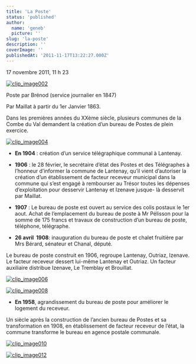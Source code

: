 ```yaml
---
title: 'La Poste'
status: 'published'
author:
  name: 'geneb'
  picture: ''
slug: 'la-poste'
description: ''
coverImage: ''
publishedAt: '2011-11-17T13:22:27.000Z'
---
```


17 novembre 2011, 11 h 23

[![clip_image002](/img/beguelins/Windows-Live-Writer/c4cdab4a26ea_1478B/clip_image002_thumb.jpg "clip_image002")](/img/beguelins/Windows-Live-Writer/c4cdab4a26ea_1478B/clip_image002_2.jpg)

Poste par Brénod (service journalier en 1847)

Par Maillat à partir du 1er Janvier 1863.

Dans les premières années du XXème siècle, plusieurs communes de la Combe du Val demandent la création d’un bureau de Postes de plein exercice.

[![clip_image004](/img/beguelins/Windows-Live-Writer/c4cdab4a26ea_1478B/clip_image004_thumb.jpg "clip_image004")](/img/beguelins/Windows-Live-Writer/c4cdab4a26ea_1478B/clip_image004_2.jpg)

- **En 1904** : création d’un service télégraphique communal à Lantenay.

- **1906** : le 28 février, le secrétaire d’état des Postes et des Télégraphes à l’honneur d’informer la commune de Lantenay, qu’il vient d’autoriser la création d’un établissement de facteur receveur municipal dans la commune qui s’est engagé à rembourser au Trésor toutes les dépenses d’exploitation pour desservir Lantenay et Izenave jusque- là desservit par Maillat.

- **1907** : Le bureau de poste est ouvert au service des colis postaux le 1er aout. Achat de l’emplacement du bureau de poste à Mr Pélisson pour la somme de 175 francs et travaux de construction d’un bureau de poste, téléphone, télégraphe.

- **26 avril  1908**: inauguration du bureau de poste et chalet fruitière par Mrs Bérard, sénateur et Chanal, député.

Le bureau de poste construit en 1906, regroupe Lantenay, Outriaz, Izenave. Le facteur receveur dessert lui-même Lantenay et Outriaz. Un facteur auxiliaire distribue Izenave, Le Tremblay et Brouillat.

[![clip_image006](/img/beguelins/Windows-Live-Writer/c4cdab4a26ea_1478B/clip_image006_thumb.jpg "clip_image006")](/img/beguelins/Windows-Live-Writer/c4cdab4a26ea_1478B/clip_image006_2.jpg)

[![clip_image008](/img/beguelins/Windows-Live-Writer/c4cdab4a26ea_1478B/clip_image008_thumb.jpg "clip_image008")](/img/beguelins/Windows-Live-Writer/c4cdab4a26ea_1478B/clip_image008_2.jpg)

- **En 1958**, agrandissement du bureau de poste pour améliorer le logement du receveur.

Un siècle après la construction de l’ancien bureau de Postes et sa transformation en 1908, en établissement de facteur receveur de l’état, la commune transforme le bureau en agence postale communale.

[![clip_image010](/img/beguelins/Windows-Live-Writer/c4cdab4a26ea_1478B/clip_image010_thumb.jpg "clip_image010")](/img/beguelins/Windows-Live-Writer/c4cdab4a26ea_1478B/clip_image010_2.jpg)

[![clip_image012](/img/beguelins/Windows-Live-Writer/c4cdab4a26ea_1478B/clip_image012_thumb.jpg "clip_image012")](/img/beguelins/Windows-Live-Writer/c4cdab4a26ea_1478B/clip_image012_2.jpg)
